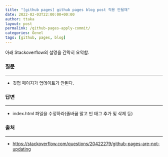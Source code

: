 ```yaml
---
title: "[github pages] github pages blog post 적용 안될때"
date: 2022-02-03T22:00:00+00:00
author: ttaka
layout: post
permalink: /github-pages-apply-commit/
categories: Genel
tags: [github, pages, blog]
---
```


아래 Stackoverflow의 설명을 간략히 요약함.

### 질문
***
- 깃헙 페이지가 업데이트가 안된다.

### 답변
***
- index.html 파일을 수정하라(줄바꿈 말고 빈 태그 추가 및 삭제 등)


### 출처 
***
- https://stackoverflow.com/questions/20422279/github-pages-are-not-updating







